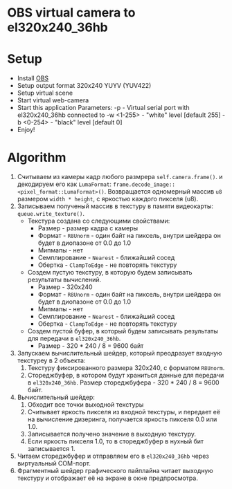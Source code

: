 # OBS virtual camera to el320x240_36hb

# Setup
* Install [OBS](https://obsproject.com/)
* Setup output format 320x240 YUYV (YUV422)
* Setup virtual scene
* Start virtual web-camera
* Start this application
    Parameters:
    -p <port> - Virtual serial port with el320x240_36hb connected to
    -w <1-255> - "white" level [default 255]
    -b <0-254> - "black" level [default 0]
* Enjoy!

# Algorithm
1. Считываем из камеры кадр любого размрера `self.camera.frame()`. и декодируем его как `LumaFormat`: `frame.decode_image::<pixel_format::LumaFormat>()`.  Возвращается одномерный массив `u8` размером `width * height`, с яркостью каждого пикселя (u8).
2. Записываем полученый массив в текстуру в памяти видеокарты: `queue.write_texture()`. 
    * Текстура создана со следующими свойствами:
        - Размер - размер кадра с камеры
        - Формат - `R8Unorm` - один байт на пиксель, внутри шейдера он будет в диопазоне от 0.0 до 1.0
        - Мипмапы - нет
        - Семплирование - `Nearest` - ближайший сосед
        - Обертка - `ClampToEdge` - не повторять текстуру
    * Создем пустую текстуру, в которую будем записывать результаты вычислений.
        - Размер - 320x240
        - Формат - `R8Unorm` - один байт на пиксель, внутри шейдера он будет в диопазоне от 0.0 до 1.0
        - Мипмапы - нет
        - Семплирование - `Nearest` - ближайший сосед
        - Обертка - `ClampToEdge` - не повторять текстуру
    * Создем пустой буфер, в который будем записывать результаты для передачи в `el320x240_36hb`.
        - Размер - 320 * 240 / 8 = 9600 байт
3. Запускаем вычислительный шейдер, который преодразует входную текстуреу в 2 объекта:
    1. Текстуру фиксированного размера 320x240, с форматом `R8Unorm`.
    2. Стореджбуфер, в котором будут храниться данные для передачи в `el320x240_36hb`. Размер стореджбуфера - 320 * 240 / 8 = 9600 байт.
4. Вычислительный шейдер:
    1. Обходит все точки выходной текстуры
    2. Считывает яркость пикселя из входной текстуры, и передает её на вычисление дизеринга, получается яркость пикселя 0.0 или 1.0.
    3. Записывается получено значение в выходную текстуру.
    4. Если яркость пикселя 1.0, то в стореджбуфер в нухный бит записывается 1.
5. Читаем стореджбуфер и отправляем его в `el320x240_36hb` через виртуальный COM-порт.
6. Фрагментный шейдер графического пайплайна читает выходную текстуру и отображает её на экране в окне предпросмотра.
